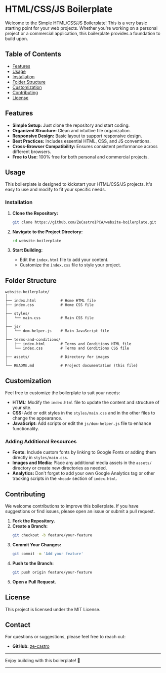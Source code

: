 # HTML/CSS/JS Boilerplate

Welcome to the Simple HTML/CSS/JS Boilerplate! This is a very basic starting point for your web projects. Whether you're working on a personal project or a commercial application, this boilerplate provides a foundation to build upon.

## Table of Contents

- [Features](#features)
- [Usage](#usage)
- [Installation](#installation)
- [Folder Structure](#folder-structure)
- [Customization](#customization)
- [Contributing](#contributing)
- [License](#license)

## Features

- **Simple Setup:** Just clone the repository and start coding.
- **Organized Structure:** Clean and intuitive file organization.
- **Responsive Design:** Basic layout to support responsive design.
- **Best Practices:** Includes essential HTML, CSS, and JS conventions.
- **Cross-Browser Compatibility:** Ensures consistent performance across different browsers.
- **Free to Use:** 100% free for both personal and commercial projects.

## Usage

This boilerplate is designed to kickstart your HTML/CSS/JS projects. It's easy to use and modify to fit your specific needs.

### Installation

1. **Clone the Repository:**
   ```bash
   git clone https://github.com/ZeCastroIPCA/website-boilerplate.git
   ```
2. **Navigate to the Project Directory:**

   ```bash
   cd website-boilerplate
   ```

3. **Start Building:**
   - Edit the `index.html` file to add your content.
   - Customize the `index.css` file to style your project.

## Folder Structure

```plaintext
website-boilerplate/
│
├── index.html           # Home HTML file
├── index.css            # Home CSS file
│
├── styles/
│   └── main.css         # Main CSS file
│
├── js/
│   └── dom-helper.js    # Main JavaScript file
│
├── terms-and-conditions/
│   ├── index.html       # Terms and Conditions HTML file
│   └── index.css        # Terms and Conditions CSS file
│
├── assets/              # Directory for images
│
└── README.md            # Project documentation (this file)
```

## Customization

Feel free to customize the boilerplate to suit your needs:

- **HTML:** Modify the `index.html` file to update the content and structure of your site.
- **CSS:** Add or edit styles in the `styles/main.css` and in the other files to change the appearance.
- **JavaScript:** Add scripts or edit the `js/dom-helper.js` file to enhance functionality.

### Adding Additional Resources

- **Fonts:** Include custom fonts by linking to Google Fonts or adding them directly in `styles/main.css`.
- **Images and Media:** Place any additional media assets in the `assets/` directory or create new directories as needed.
- **Analytics:** Don't forget to add your own Google Analytics tag or other tracking scripts in the `<head>` section of `index.html`.

## Contributing

We welcome contributions to improve this boilerplate. If you have suggestions or find issues, please open an issue or submit a pull request.

1. **Fork the Repository.**
2. **Create a Branch:**
   ```bash
   git checkout -b feature/your-feature
   ```
3. **Commit Your Changes:**
   ```bash
   git commit -m 'Add your feature'
   ```
4. **Push to the Branch:**
   ```bash
   git push origin feature/your-feature
   ```
5. **Open a Pull Request.**

## License

This project is licensed under the MIT License.

## Contact

For questions or suggestions, please feel free to reach out:

- **GitHub:** [ze-castro](https://github.com/ze-castro)

---

Enjoy building with this boilerplate! 🎉

---
